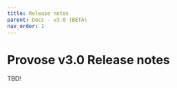 ```yaml
---
title: Release notes
parent: Docs - v3.0 (BETA)
nav_order: 1
---
```


# Provose v3.0 Release notes

TBD!
